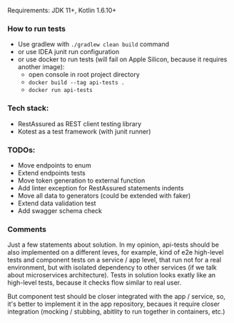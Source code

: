 Requirements: JDK 11+, Kotlin 1.6.10+

### How to run tests
* Use gradlew with `./gradlew clean build` command
* or use IDEA junit run configuration
* or use docker to run tests (will fail on Apple Silicon, because it requires another image):
    * open console in root project directory
    * `docker build --tag api-tests . `
    * `docker run api-tests`

### Tech stack:
* RestAssured as REST client testing library
* Kotest as a test framework (with junit runner)


### TODOs:
* Move endpoints to enum
* Extend endpoints tests
* Move token generation to external function
* Add linter exception for RestAssured statements indents
* Move all data to generators (could be extended with faker)
* Extend data validation test
* Add swagger schema check

### Comments
Just a few statements about solution. In my opinion, api-tests should be also implemented on a different leves, for example, kind of e2e high-level tests and component tests on a service / app level, that run not for a real environment, but with isolated dependency to other services (if we talk about microservices architecture). Tests in solution looks exatly like an high-level tests, because it checks flow similar to real user.

But component test should be closer integrated with the app / service, so, it's better to implement it in the app repository, becaues it require closer integration (mocking / stubbing, abitlity to run together in containers, etc.)
